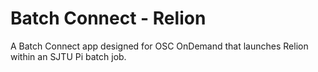 # Batch Connect - Relion

A Batch Connect app designed for OSC OnDemand that launches Relion within an SJTU Pi batch job.
